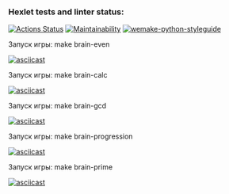 ### Hexlet tests and linter status:
[![Actions Status](https://github.com/Tayberi/python-project-lvl1/workflows/hexlet-check/badge.svg)](https://github.com/Tayberi/python-project-lvl1/actions)
[![Maintainability](https://api.codeclimate.com/v1/badges/a99a88d28ad37a79dbf6/maintainability)](https://codeclimate.com/github/codeclimate/codeclimate/maintainability)
[![wemake-python-styleguide](https://img.shields.io/badge/style-wemake-000000.svg)](https://github.com/wemake-services/wemake-python-styleguide)

Запуск игры: make brain-even

[![asciicast](https://asciinema.org/a/XZVCmZKNLMfyiagjNJwgxr3K9.svg)](https://asciinema.org/a/XZVCmZKNLMfyiagjNJwgxr3K9)

Запуск игры: make brain-calc

[![asciicast](https://asciinema.org/a/fMq5rLVAWJe0g218asuXX6KJy.svg)](https://asciinema.org/a/fMq5rLVAWJe0g218asuXX6KJy)

Запуск игры: make brain-gcd

[![asciicast](https://asciinema.org/a/HVW2pwY9CmMrVHYHUfe0d8PyK.svg)](https://asciinema.org/a/HVW2pwY9CmMrVHYHUfe0d8PyK)

Запуск игры: make brain-progression

[![asciicast](https://asciinema.org/a/mee8JNOMDVaAcRZy6lfCO3IRO.svg)](https://asciinema.org/a/mee8JNOMDVaAcRZy6lfCO3IRO)

Запуск игры: make brain-prime

[![asciicast](https://asciinema.org/a/pkF7Oj0ikxYuoIkIbxqNXTNah.svg)](https://asciinema.org/a/pkF7Oj0ikxYuoIkIbxqNXTNah)
